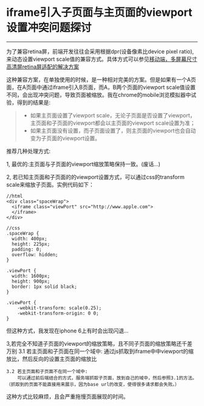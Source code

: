 # iframe引入子页面与主页面的viewport设置冲突问题探讨

------

为了兼容retina屏，前端开发往往会采用根据dpr(设备像素比device pixel ratio),来动态设置viewport scale值的兼容方式。具体方式可以参见[移动端，多屏幕尺寸高清屏retina屏适配的解决方案](http://www.cnblogs.com/cench/p/5314044.html)

这种兼容方案，在单独使用的时候，是一种相对完美的方案。但是如果有一个A页面，在A页面中通过iframe引入B页面，而A，B两个页面的viewport scale值设置不同，会出现冲突问题，导致页面被缩放。我在chrome的mobile浏览模拟器中试验，得到的结果是:
> * 如果主页面设置了viewport scale，无论子页面是否设置了viewport，主页面和子页面的viewport都会以主页面的viewport scale设置为准；
> * 如果主页面没有设置，而子页面设置了，则主页面的viewport也会自动变为子页面的viewport设置。


推荐几种处理方式:

1, 最优的:主页面与子页面的viewport缩放策略保持一致。(废话...)

2, 若已知主页面和子页面的的viewport设置方式，可以通过css的transform scale来缩放子页面。实例代码如下：
```
//html
<div class="spaceWrap">
  <iframe class="viewPort" src="http://www.apple.com">
  </iframe>
</div>

//css
.spaceWrap { 
  width: 400px; 
  height: 225px; 
  padding: 0; 
  overflow: hidden; 
}

.viewPort { 
  width: 1600px; 
  height: 900px; 
  border: 1px solid black;
}

.viewPort {
    -webkit-transform: scale(0.25);
    -webkit-transform-origin: 0 0;
}

```
但这种方式，我发现在iphone 6上有时会出现闪退...

3,若完全不知道子页面的viewport的缩放策略，且不同子页面的缩放策略还千差万别
	3.1 若主页面和子页面在同一个域中:
		通过js抓取到iframe中中viewport的缩放比，然后反向的设置主页面的缩放比

	3.2 若主页面和子页面不在同一个域中:
		可以通过前后端结合的方式，服务端抓取子页面，放到自己的域中，然后参照3.1的方法。（抓取到的页面不能直接用来展示，因为base url的改变，使得很多请求都会失败。）
这种方式比较麻烦，且会严重拖慢页面展现的时间。

